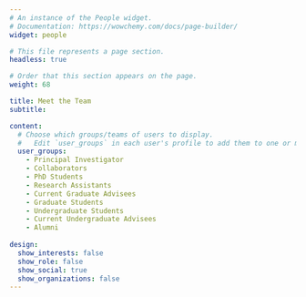 ```yaml
---
# An instance of the People widget.
# Documentation: https://wowchemy.com/docs/page-builder/
widget: people

# This file represents a page section.
headless: true

# Order that this section appears on the page.
weight: 68

title: Meet the Team
subtitle:

content:
  # Choose which groups/teams of users to display.
  #   Edit `user_groups` in each user's profile to add them to one or more of these groups.
  user_groups:
    - Principal Investigator
    - Collaborators
    - PhD Students
    - Research Assistants
    - Current Graduate Advisees
    - Graduate Students
    - Undergraduate Students
    - Current Undergraduate Advisees
    - Alumni
    
design:
  show_interests: false
  show_role: false
  show_social: true
  show_organizations: false
---
```

